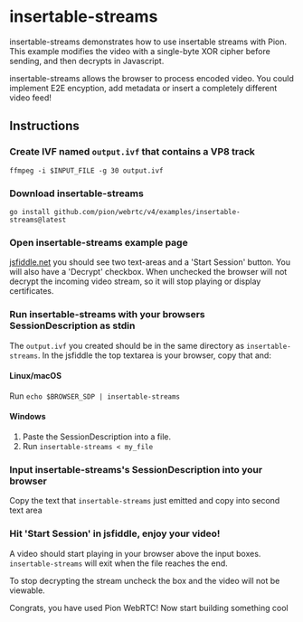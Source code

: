 # insertable-streams
insertable-streams demonstrates how to use insertable streams with Pion.
This example modifies the video with a single-byte XOR cipher before sending, and then
decrypts in Javascript.

insertable-streams allows the browser to process encoded video. You could implement
E2E encyption, add metadata or insert a completely different video feed!

## Instructions
### Create IVF named `output.ivf` that contains a VP8 track
```
ffmpeg -i $INPUT_FILE -g 30 output.ivf
```

### Download insertable-streams
```
go install github.com/pion/webrtc/v4/examples/insertable-streams@latest
```

### Open insertable-streams example page
[jsfiddle.net](https://jsfiddle.net/t5xoaryc/) you should see two text-areas and a 'Start Session' button. You will also have a 'Decrypt' checkbox.
When unchecked the browser will not decrypt the incoming video stream, so it will stop playing or display certificates.

### Run insertable-streams with your browsers SessionDescription as stdin
The `output.ivf` you created should be in the same directory as `insertable-streams`. In the jsfiddle the top textarea is your browser, copy that and:

#### Linux/macOS
Run `echo $BROWSER_SDP | insertable-streams`
#### Windows
1. Paste the SessionDescription into a file.
1. Run `insertable-streams < my_file`

### Input insertable-streams's SessionDescription into your browser
Copy the text that `insertable-streams` just emitted and copy into second text area

### Hit 'Start Session' in jsfiddle, enjoy your video!
A video should start playing in your browser above the input boxes. `insertable-streams` will exit when the file reaches the end.

To stop decrypting the stream uncheck the box and the video will not be viewable.

Congrats, you have used Pion WebRTC! Now start building something cool

